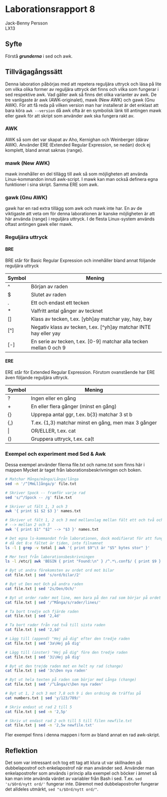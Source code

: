 # Laborationsrapport 8 #
Jack-Benny Persson<br>
LX13

## Syfte ##
Förstå ___grunderna___ i sed och awk.

## Tillvägagångssätt ##
Denna laboration påbörjas med att repetera reguljära uttryck och läsa på lite om
vilka olika former av reguljära uttryck det finns och vilka som fungerar i sed
respektive awk. Vad gäller awk så finns det olika varianter av awk. De tre
vanligaste är awk (AWK-originalet), mawk (New AWK) och gawk (Gnu AWK). För att
få reda på vilken version man har installerat är det enklast att bara köra
`awk --version` då awk ofta är en symbolisk länk till antingen mawk eller gawk
för att skript som använder awk ska fungera rakt av.

### AWK ###
AWK så som det var skapat av Aho, Kernighan och Weinberger (därav AWK). Använder
ERE (Extended Regular Expression, se nedan) dock ej komplett, bland annat 
saknas {range}.

### mawk (New AWK) ###
mawk innehåller en del tillägg till awk så som möjligheten att använda
Linux-kommandon innuti awk-script. I mawk kan man också definera egna funktioner
i sina skript. Samma ERE som awk.

### gawk (Gnu AWK) ###
gawk har en rad extra tillägg som awk och mawk inte har. En av de viktigaste
att veta om för denna laborationen är kanske möjligheten är att här använda
{range} i reguljära uttryck. I de flesta Linux-system används oftast antingen
gawk eller mawk.

### Reguljära uttryck ###
#### BRE ####
BRE står för Basic Regular Expression och innehåller bland annat följande
reguljära uttryck

Symbol | Mening
------ | ------
^      | Början av raden
$      | Slutet av raden
.      | Ett och endast ett tecken
*      | Valfritt antal gånger av tecknet
[]     | Klass av tecken, t.ex. [ybh]ay matchar yay, hay, bay
[^]    | Negativ klass av tecken, t.ex. [^yh]ay matchar INTE hay eller yay
[-]    | En serie av tecken, t.ex. [0-9] matchar alla tecken mellan 0 och 9

#### ERE ####
ERE står för Extended Regular Expression. Förutom ovanstående har ERE även
följande reguljära uttryck.

Symbol | Mening
------ | ------
?      | Ingen eller en gång
+      | En eller flera gånger (minst en gång)
{}     | Upprepa antal ggr, t.ex. b{3} matchar 3 st b
{,}    | T.ex. {1,3} matchar minst en gång, men max 3 gånger
&#124; | OR/ELLER, t.ex. cat|dog matchar cat eller dog
()     | Gruppera uttryck, t.ex. ca(t|b) eller Hej(san)

### Exempel och experiment med Sed & Awk ###
Dessa exempel använder filerna file.txt och name.txt som finns här i mappen 
Mycket är taget från laborationsbeskrivningen och boken.
```bash
# Matchar Många/många/Långa/långa
sed -n '/^[MmLl]ånga/p' file.txt

# Skriver Spock -- framför varje rad
sed 's/^/Spock -- /g' file.txt 

# Skriver ut fält 1, 3 och 3
awk '{ print $1 $2 $3 }' names.txt

# Skriver ut fält 1, 2 och 3 med mellanslag mellan fält ett och två och
# --> mellan 2 och 3
awk '{ print $1" "$2" --> "$3 }' names.txt 

# Det egna ls-kommandot från laborationen, dock modifierat för att fungera
# då det 8:e fältet är tiden, inte filnamnet
ls -l | grep -v total | awk '{ print $9"\t är "$5" bytes stor" }'

# Mer test från laborationsbeskrivningen
ls -l /etc/| awk 'BEGIN { print "Found:\n" } /^.*\.conf$/ { print $9 } END { print "\nDone" }'

# Byt ut andra förekomsten av ordet ord mot bilar
cat file.txt | sed 's/ord/bilar/2'

# Byt ut Den mot Och på andra raden
cat file.txt | sed '2s/Den/Och/'

# Byt ut order rader mot line, men bara på den rad som börjar på ordet Många
cat file.txt | sed '/^Många/s/rader/lines/'

# Ta bort tredje och fjärde raden
cat file.txt | sed '2,4d'

# Ta bort rader från rad två till sista raden
cat file.txt | sed '2,$d'

# Lägg till (append) "Hej på dig" efter den tredje raden
cat file.txt | sed '3a\Hej på dig'

# Lägg till (inster) "Hej på dig" före den tredje raden
cat file.txt | sed '3i\Hej på dig'

# Byt ut den trejde raden mot en helt ny rad (change)
cat file.txt | sed '3c\Den nya raden'

# Byt ut hela texten på raden som börjar med Långa (change)
cat file.txt | sed '/^Långa/c\Den nya raden'

# Byt ut 1, 2 och 3 mot 7,8 och 9 i den ordning de träffas på
cat numbers.txt | sed 'y/123/789/'

# Skriv endast ut rad 2 till 5
cat file.txt | sed -n '2,5p'

# Skriv ut endast rad 2 och till 5 till filen newfile.txt
cat file.txt | sed -n '2,5w newfile.txt'
```
Fler exempel finns i denna mappen i form av bland annat en rad awk-skript.

## Reflektion ##
Det som var intressant och tog ett tag att klura ut var skillnaden på 
dubbelapostrof och enkelapostrof när man använder sed. Använder man
enkelapostrofer som används i princip alla exempel och böcker i ämnet så kan man
inte använda värdet av variabler från Bash i sed. T.ex. `sed 's/$Ord/nytt ord/'`
fungerar inte. Däremot med dubbelapostrofer fungerar det alldeles utmärkt, 
`sed "s/$Ord/nytt ord/"`.
